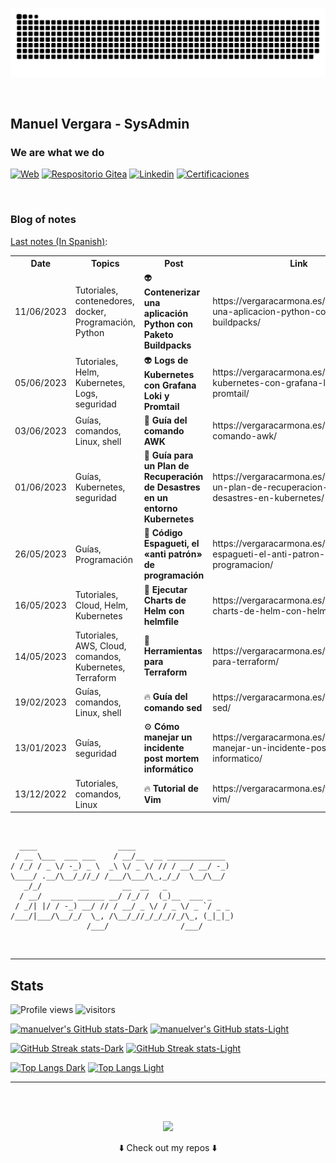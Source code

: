 ![snake](https://github.com/Platane/snk/raw/output/github-contribution-grid-snake.svg)

<br>

## Manuel Vergara - SysAdmin

### We are what we do

[![Web](https://img.shields.io/badge/vergaracarmona.es-yellow?style=for-the-badge)](https://vergaracarmona.es) 
[![Respositorio Gitea](https://img.shields.io/badge/Gitea-green?style=for-the-badge)](https://gitea.vergaracarmona.es/manuelver)
[![Linkedin](https://img.shields.io/badge/Linkedin-blue?style=for-the-badge)](https://www.linkedin.com/in/manu-vergara)
[![Certificaciones](https://img.shields.io/badge/Certificaciones-orange?style=for-the-badge)](https://vergaracarmona.es/certificaciones)

<br>

### Blog of notes 

[Last notes (In Spanish)](https://vergaracarmona.es/apuntes):

<table>
  <tr><th>Date</th><th>Topics</th><th>Post</th><th>Link<th/></tr>
<!-- APUNTES:START --><tr><td>11/06/2023</td><td>Tutoriales, contenedores, docker, Programación, Python</td><td>👽 <b>Contenerizar una aplicación Python con Paketo Buildpacks</b></td><td>https://vergaracarmona.es/contenerizar-una-aplicacion-python-con-paketo-buildpacks/</td></tr><tr><td>05/06/2023</td><td>Tutoriales, Helm, Kubernetes, Logs, seguridad</td><td>👽 <b>Logs de Kubernetes con Grafana Loki y Promtail</b></td><td>https://vergaracarmona.es/logs-de-kubernetes-con-grafana-loki-y-promtail/</td></tr><tr><td>03/06/2023</td><td>Guías, comandos, Linux, shell</td><td>📱 <b>Guía del comando AWK</b></td><td>https://vergaracarmona.es/guia-del-comando-awk/</td></tr><tr><td>01/06/2023</td><td>Guías, Kubernetes, seguridad</td><td>🤖 <b>Guía para un Plan de Recuperación de Desastres en un entorno Kubernetes</b></td><td>https://vergaracarmona.es/guia-para-un-plan-de-recuperacion-de-desastres-en-kubernetes/</td></tr><tr><td>26/05/2023</td><td>Guías, Programación</td><td>🦾 <b>Código Espagueti, el «anti patrón» de programación</b></td><td>https://vergaracarmona.es/codigo-espagueti-el-anti-patron-de-programacion/</td></tr><tr><td>16/05/2023</td><td>Tutoriales, Cloud, Helm, Kubernetes</td><td>💫 <b>Ejecutar Charts de Helm con helmfile</b></td><td>https://vergaracarmona.es/ejecutar-charts-de-helm-con-helmfile/</td></tr><tr><td>14/05/2023</td><td>Tutoriales, AWS, Cloud, comandos, Kubernetes, Terraform</td><td>🌻 <b>Herramientas para Terraform</b></td><td>https://vergaracarmona.es/herramientas-para-terraform/</td></tr><tr><td>19/02/2023</td><td>Guías, comandos, Linux, shell</td><td>🔥 <b>Guía del comando sed</b></td><td>https://vergaracarmona.es/comando-sed/</td></tr><tr><td>13/01/2023</td><td>Guías, seguridad</td><td>⚙️ <b>Cómo manejar un incidente post mortem informático</b></td><td>https://vergaracarmona.es/como-manejar-un-incidente-post-mortem-informatico/</td></tr><tr><td>13/12/2022</td><td>Tutoriales, comandos, Linux</td><td>🔥 <b>Tutorial de Vim</b></td><td>https://vergaracarmona.es/tutorial-de-vim/</td></tr><!-- APUNTES:END -->
</table>
<br>

```
  ____                  ____                      
 / __ \___  ___ ___    / __/__  __ _____________  
/ /_/ / _ \/ -_) _ \  _\ \/ _ \/ // / __/ __/ -_) 
\____/ .__/\__/_//_/ /___/\___/\_,_/_/  \__/\__/  
   _/_/                  __  __   _               
  / __/  _____ ______ __/ /_/ /  (_)__  ___ _     
 / _/| |/ / -_) __/ // / __/ _ \/ / _ \/ _ `/ _ _ 
/___/|___/\__/_/  \_, /\__/_//_/_/_//_/\_, (_|_|_)
                 /___/                /___/       
```

<br>

---

## Stats

![Profile views](https://komarev.com/ghpvc/?username=manuelver&color=lightgrey)
![visitors](https://visitor-badge.glitch.me/badge?page_id=manuelver.manuelver)

[![manuelver's GitHub stats-Dark](https://github-readme-stats.vercel.app/api?username=manuelver&show_icons=true&theme=dark#gh-dark-mode-only)](https://github.com/manuelver/github-readme-stats#gh-dark-mode-only)
[![manuelver's GitHub stats-Light](https://github-readme-stats.vercel.app/api?username=manuelver&show_icons=true&theme=default#gh-light-mode-only)](https://github.com/manuelver/github-readme-stats#gh-light-mode-only)

[![GitHub Streak stats-Dark](https://github-readme-streak-stats.herokuapp.com/?user=manuelver&theme=dark#gh-dark-mode-only)](https://github.com/manuelver/github-readme-stats#gh-dark-mode-only)
[![GitHub Streak stats-Light](https://github-readme-streak-stats.herokuapp.com/?user=manuelver&theme=default#gh-light-mode-only)](https://github.com/manuelver/github-readme-stats#gh-light-mode-only)

[![Top Langs Dark](https://github-readme-stats.vercel.app/api/top-langs/?username=manuelver&layout=compact&theme=dark#gh-dark-mode-only)](https://github.com/manuelver/github-readme-stats#gh-dark-mode-only)
[![Top Langs Light](https://github-readme-stats.vercel.app/api/top-langs/?username=manuelver&layout=compact&theme=light#gh-light-mode-only)](https://github.com/manuelver/github-readme-stats#gh-light-mode-only)

---

<br><br>

<p align="center">
    <img src="https://media.giphy.com/media/NTur7XlVDUdqM/giphy.gif" width="70%"/>
</p>

<p align="center">
 ⬇️  Check out my repos  ⬇️ 
</p>
